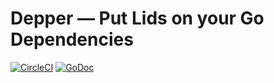 # Depper — Put Lids on your Go Dependencies

[![CircleCI](https://circleci.com/gh/helloeave/depper.svg?style=svg)](https://circleci.com/gh/helloeave/depper)
[![GoDoc](https://godoc.org/github.com/helloeave/depper?status.svg)](https://godoc.org/github.com/helloeave/depper)
